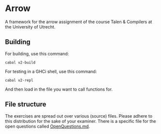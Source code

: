 
# Arrow
A framework for the arrow assignment of the course Talen & Compilers at the University of Utrecht.

## Building

For building, use this command:

```
cabal v2-build
```

For testing in a GHCi shell, use this command:

```
cabal v2-repl
```

And then load in the file you want to call functions for.

## File structure
The exercises are spread out over various (source) files. Please adhere to this distribution for the sake of your examiner. There is a specific file for the open questions called [OpenQuestions.md](OpenQuestions.md).